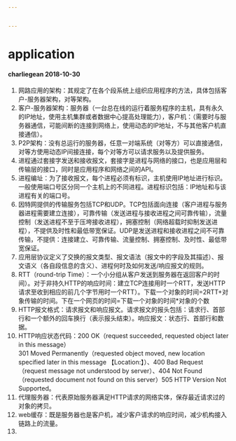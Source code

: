 ```yaml
---


---
```


<h1 id="application">application</h1>
<h4 id="charliegean-2018-10-30">charliegean 2018-10-30</h4>
<ol>
<li>网路应用的架构：其规定了在各个段系统上组织应用程序的方法，具体包括客户-服务器架构，对等架构。</li>
<li>客户-服务器架构：服务器（一台总在线的运行着服务程序的主机，具有永久的IP地址，使用主机集群或者数据中心提高处理能力），客户机：（需要时与服务器通信，可能间断的连接到网络上，使用动态的IP地址，不与其他客户机直接通信）。</li>
<li>P2P架构：没有总运行的服务器，任意一对端系统（对等方）可以直接通信，对等方使用动态IP间接连接，每个对等方可以请求服务以及提供服务。</li>
<li>进程通过套接字发送和接收报文，套接字是进程与网络的接口，也是应用层和传输层的接口，同时是应用程序和网络之间的API。</li>
<li>进程编址：为了接收报文，每个进程必须有标识，主机使用IP地址进行标识。一般使用端口号区分同一个主机上的不同进程。进程标识包括：IP地址和与该进程有关的端口号。</li>
<li>因特网提供的传输服务包括TCP和UDP。TCP包括面向连接（客户进程与服务器进程需要建立连接），可靠传输（发送进程与接收进程之间可靠传输），流量控制（发送进程不至于压垮接收进程），拥塞控制（网络超载时抑制发送进程），不提供及时性和最低带宽保证。UDP是发送进程和接收进程之间不可靠传输，不提供：连接建立、可靠传输、流量控制、拥塞控制、及时性、最低带宽保证。</li>
<li>应用层协议定义了交换的报文类型、报文语法（报文中的字段及其描述）、报文语义（各自段信息的含义）、进程何时及如何发送/响应报文的规则。</li>
<li>RTT（round-trip Time）：一个小分组从客户发送到服务器在返回客户的时间）。对于非持久HTTP的响应时间：建立TCP连接用时一个RTT，发送HTTP请求至收到相应的前几个字节用时一个RTT）。下载一个对象的时间=2RTT+对象传输的时间。下在一个网页的时间=下载一个对象的时间*对象的个数</li>
<li>HTTP报文格式：请求报文和响应报文。请求报文的报头包括：请求行、首部行和一个额外的回车换行（表示报头结束）。响应报文：状态行、首部行和数据。</li>
<li>HTTP响应状态代码：200 OK（request succeeded, requested object later in this message）<br>
301 Moved Permanently（requested object moved, new location specified later in this message 【Location:】）、400 Bad Request（request message not understood by server）、404 Not Found（requested document not found on this server）505 HTTP Version Not Supported。</li>
<li>代理服务器：代表原始服务器满足HTTP请求的网络实体，保存最近请求过的对象的拷贝。</li>
<li>web缓存：既是服务器也是客户机，减少客户请求的响应时间，减少机构接入链路上的流量。</li>
<li></li>
</ol>

